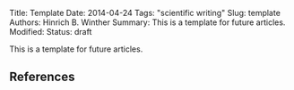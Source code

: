 Title: Template
Date: 2014-04-24
Tags: "scientific writing"
Slug: template
Authors: Hinrich B. Winther
Summary: This is a template for future articles.
Modified: 
Status: draft


This is a template for future articles.


References
----------

